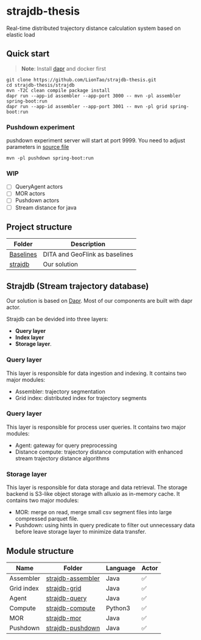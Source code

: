 # strajdb-thesis
Real-time distributed trajectory distance calculation system based on elastic load

## Quick start

> **Note**: Install [dapr](https://docs.dapr.io/getting-started/install-dapr-cli/) and docker first

```shell
git clone https://github.com/LionTao/strajdb-thesis.git
cd strajdb-thesis/strajdb
mvn -T2C clean compile package install
dapr run --app-id assembler --app-port 3000 -- mvn -pl assembler spring-boot:run
dapr run --app-id assembler --app-port 3001 -- mvn -pl grid spring-boot:run

```

### Pushdown experiment

pushdown experiment server will start at  port 9999. 
You need to adjust parameters in [source file](./starjdb/pushdown/src/main/java/cn/edu/suda/ada/strajdb/PushController.java)

```shell
mvn -pl pushdown spring-boot:run
```

### WIP

- [ ] QueryAgent actors
- [ ] MOR actors
- [ ] Pushdown actors
- [ ] Stream distance for java

## Project structure

| Folder                   | Description                    |
|--------------------------|--------------------------------|
| [Baselines](./baselines) | DITA and GeoFlink as baselines |
| [strajdb](./strajdb)     | Our solution                   |

## Strajdb (Stream trajectory database)

Our solution is based on [Dapr](https://dapr.io). 
Most of our components are built with dapr actor.

Strajdb can be devided into three layers: 
- **Query layer**
- **Index layer**
- **Storage layer**.

### Query layer

This layer is responsible for data ingestion and indexing. It contains two major modules:
- Assembler: trajectory segmentation
- Grid index: distributed index for trajectory segments

### Query layer

This layer is responsible for process user queries. It contains two major modules:
- Agent: gateway for query preprocessing
- Distance compute: trajectory distance computation with enhanced stream trajectory distance algorithms

### Storage layer

This layer is responsible for data storage and data retrieval.
The storage backend is S3-like object storage with alluxio as in-memory cache.
It contains two major modules:
- MOR: merge on read, merge small csv segment files into large compressed parquet file.
- Pushdown: using hints in query predicate to filter out unnecessary data before leave storage layer to minimize data transfer.


## Module structure

| Name       | Folder                                       | Language | Actor |
|------------|----------------------------------------------|----------|-------|
| Assembler  | [strajdb-assembler](./strajdb/assembler)     | Java     | ✅     |
| Grid index | [strajdb-grid](./strajdb/grid)               | Java     | ✅     |
| Agent      | [strajdb-query](./strajdb/query)             | Java     | ✅     |
| Compute    | [strajdb-compute](./strajdb/stream-distance) | Python3  | ✅     |
| MOR        | [strajdb-mor](./strajdb/mor)                 | Java     | ✅     |
| Pushdown   | [strajdb-pushdown](./strajdb/pushdown)       | Java     | ✅     |

